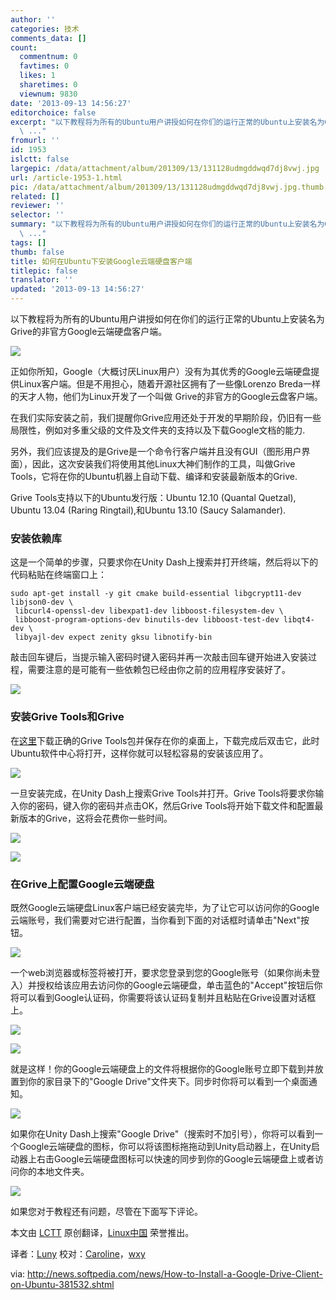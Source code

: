 ```yaml
---
author: ''
categories: 技术
comments_data: []
count:
  commentnum: 0
  favtimes: 0
  likes: 1
  sharetimes: 0
  viewnum: 9830
date: '2013-09-13 14:56:27'
editorchoice: false
excerpt: "以下教程将为所有的Ubuntu用户讲授如何在你们的运行正常的Ubuntu上安装名为Grive的非官方Google云端硬盘客户端。\r\n\r\n正如你所知，Google（大概讨厌Linux用户）没有为其优秀的Google云端硬盘提供Linux客户端。但是不用
  \ ..."
fromurl: ''
id: 1953
islctt: false
largepic: /data/attachment/album/201309/13/131128udmgddwqd7dj8vwj.jpg
url: /article-1953-1.html
pic: /data/attachment/album/201309/13/131128udmgddwqd7dj8vwj.jpg.thumb.jpg
related: []
reviewer: ''
selector: ''
summary: "以下教程将为所有的Ubuntu用户讲授如何在你们的运行正常的Ubuntu上安装名为Grive的非官方Google云端硬盘客户端。\r\n\r\n正如你所知，Google（大概讨厌Linux用户）没有为其优秀的Google云端硬盘提供Linux客户端。但是不用
  \ ..."
tags: []
thumb: false
title: 如何在Ubuntu下安装Google云端硬盘客户端
titlepic: false
translator: ''
updated: '2013-09-13 14:56:27'
---
```


以下教程将为所有的Ubuntu用户讲授如何在你们的运行正常的Ubuntu上安装名为Grive的非官方Google云端硬盘客户端。


![](/data/attachment/album/201309/13/131128udmgddwqd7dj8vwj.jpg) 


正如你所知，Google（大概讨厌Linux用户）没有为其优秀的Google云端硬盘提供Linux客户端。但是不用担心，随着开源社区拥有了一些像Lorenzo Breda一样的天才人物，他们为Linux开发了一个叫做 Grive的非官方的Google云盘客户端。


在我们实际安装之前，我们提醒你Grive应用还处于开发的早期阶段，仍旧有一些局限性，例如对多重父级的文件及文件夹的支持以及下载Google文档的能力.


另外，我们应该提及的是Grive是一个命令行客户端并且没有GUI（图形用户界面），因此，这次安装我们将使用其他Linux大神们制作的工具，叫做Grive Tools，它将在你的Ubuntu机器上自动下载、编译和安装最新版本的Grive.


Grive Tools支持以下的Ubuntu发行版：Ubuntu 12.10 (Quantal Quetzal), Ubuntu 13.04 (Raring Ringtail),和Ubuntu 13.10 (Saucy Salamander).


### **安装依赖库**


这是一个简单的步骤，只要求你在Unity Dash上搜索并打开终端，然后将以下的代码粘贴在终端窗口上：



```
sudo apt-get install -y git cmake build-essential libgcrypt11-dev libjson0-dev \
 libcurl4-openssl-dev libexpat1-dev libboost-filesystem-dev \
 libboost-program-options-dev binutils-dev libboost-test-dev libqt4-dev \
 libyajl-dev expect zenity gksu libnotify-bin
```

敲击回车键后，当提示输入密码时键入密码并再一次敲击回车键开始进入安装过程，需要注意的是可能有一些依赖包已经由你之前的应用程序安装好了。


 ![](/data/attachment/album/201309/13/131233y99m603iwn7lmpi1.png)


### **安装Grive Tools和Grive**


在[这里](http://linux.softpedia.com/get/Utilities/Grive-Tools-102298.shtml)下载正确的Grive Tools包并保存在你的桌面上，下载完成后双击它，此时Ubuntu软件中心将打开，这样你就可以轻松容易的安装该应用了。


 ![](/data/attachment/album/201309/13/131258xlfcl33wyy88l626.png)


一旦安装完成，在Unity Dash上搜索Grive Tools并打开。Grive Tools将要求你输入你的密码，键入你的密码并点击OK，然后Grive Tools将开始下载文件和配置最新版本的Grive，这将会花费你一些时间。


![](/data/attachment/album/201309/13/131317552x3ofh57r3ldxh.png) 


![](/data/attachment/album/201309/13/131332c113c6vgav0qvqvi.png)

### **在Grive上配置Google云端硬盘**


既然Google云端硬盘Linux客户端已经安装完毕，为了让它可以访问你的Google云端账号，我们需要对它进行配置，当你看到下面的对话框时请单击"Next"按钮。


![](/data/attachment/album/201309/13/131358agz4a9qjgqhausau.png)


一个web浏览器或标签将被打开，要求您登录到您的Google账号（如果你尚未登入）并授权给该应用去访问你的Google云端硬盘，单击蓝色的"Accept"按钮后你将可以看到Google认证码，你需要将该认证码复制并且粘贴在Grive设置对话框上。


![](/data/attachment/album/201309/13/1314212i2r0o032i0y2kkr.png)


![](/data/attachment/album/201309/13/131435fjkdsgnumz5ccb4n.png) 


就是这样！你的Google云端硬盘上的文件将根据你的Google账号立即下载到并放置到你的家目录下的"Google Drive"文件夹下。同步时你将可以看到一个桌面通知。


![](/data/attachment/album/201309/13/131518585we50y5qxp2xkz.png)


如果你在Unity Dash上搜索"Google Drive"（搜索时不加引号），你将可以看到一个Google云端硬盘的图标，你可以将该图标拖拖动到Unity启动器上，在Unity启动器上右击Google云端硬盘图标可以快速的同步到你的Google云端硬盘上或者访问你的本地文件夹。


![](/data/attachment/album/201309/13/131558a3pro03z3k3xxxii.png) 


如果您对于教程还有问题，尽管在下面写下评论。


 


本文由 [LCTT](https://github.com/LCTT/TranslateProject) 原创翻译，[Linux中国](portal.php) 荣誉推出。


译者：[Luny](space/luny) 校对：[Caroline](space/caroline)，[wxy](space/wxy)


via: <http://news.softpedia.com/news/How-to-Install-a-Google-Drive-Client-on-Ubuntu-381532.shtml>